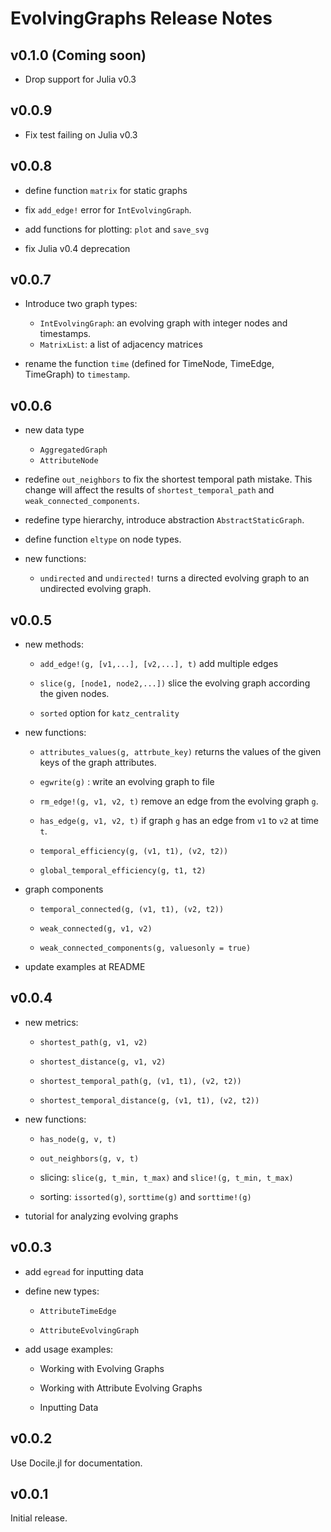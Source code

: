 EvolvingGraphs Release Notes
======================

v0.1.0 (Coming soon)
--------------------

* Drop support for Julia v0.3

v0.0.9
------

* Fix test failing on Julia v0.3


v0.0.8 
-------

* define function `matrix` for static graphs

* fix `add_edge!` error for `IntEvolvingGraph`.

* add functions for plotting: `plot` and `save_svg`

* fix Julia v0.4 deprecation

v0.0.7 
-------

* Introduce two graph types:

	- `IntEvolvingGraph`: an evolving graph with integer nodes and timestamps.
	- `MatrixList`: a list of adjacency matrices

* rename the function `time` (defined for TimeNode, TimeEdge, TimeGraph) to `timestamp`.

v0.0.6 
-----------

* new data type

	- `AggregatedGraph`
	- `AttributeNode`

* redefine `out_neighbors` to fix the shortest temporal path
  mistake. This change will affect the results of
  `shortest_temporal_path` and `weak_connected_components`.

* redefine type hierarchy, introduce abstraction `AbstractStaticGraph`. 

* define function `eltype` on node types. 

* new functions:

	- `undirected` and `undirected!` turns a directed evolving graph to an undirected
		evolving graph.


v0.0.5 
----------

* new methods:

	- `add_edge!(g, [v1,...], [v2,...], t)` add multiple edges

	- `slice(g, [node1, node2,...])` slice the evolving graph
      according the given nodes.
			
	- `sorted` option for `katz_centrality` 

* new functions:
	
	- `attributes_values(g, attrbute_key)` returns the values of
	  the given keys of the graph attributes.

	- `egwrite(g)` : write an evolving graph to file

	- `rm_edge!(g, v1, v2, t)` remove an edge from the evolving graph `g`.

	- `has_edge(g, v1, v2, t)` if graph `g` has an edge from `v1` to
      `v2` at time `t`.

	- `temporal_efficiency(g, (v1, t1), (v2, t2))`

	- `global_temporal_efficiency(g, t1, t2)`

* graph components

	- `temporal_connected(g, (v1, t1), (v2, t2))`

	- `weak_connected(g, v1, v2)`

	- `weak_connected_components(g, valuesonly = true)`

* update examples at README


v0.0.4 
-------

* new metrics:

	- `shortest_path(g, v1, v2)`
	
	- `shortest_distance(g, v1, v2)`

	- `shortest_temporal_path(g, (v1, t1), (v2, t2))`

	- `shortest_temporal_distance(g, (v1, t1), (v2, t2))`

* new functions:

    - `has_node(g, v, t)`

	- `out_neighbors(g, v, t)`

	- slicing: `slice(g, t_min, t_max)` and `slice!(g, t_min, t_max)`

	- sorting: `issorted(g)`, `sorttime(g)` and `sorttime!(g)`

* tutorial for analyzing evolving graphs


v0.0.3
------

* add `egread` for inputting data

* define new types:

  - `AttributeTimeEdge`
  
  - `AttributeEvolvingGraph`

* add usage examples:

  - Working with Evolving Graphs
  
  - Working with Attribute Evolving Graphs
  
  - Inputting Data

v0.0.2
------

Use Docile.jl for documentation.


v0.0.1
------

Initial release.






